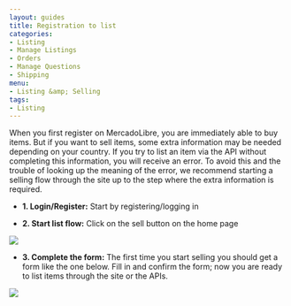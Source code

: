 ```yaml
---
layout: guides
title: Registration to list
categories: 
- Listing
- Manage Listings
- Orders
- Manage Questions
- Shipping
menu: 
- Listing &amp; Selling
tags: 
- Listing
---
```



When you first register on MercadoLibre, you are immediately able to buy items. But if you want to sell items, some extra information may be needed depending on your country. If you try to list an item via the API without completing this information, you will receive an error. To avoid this and the trouble of looking up the meaning of the error, we recommend starting a selling flow through the site up to the step where the extra information is required.


- **1. Login/Register:** Start by registering/logging in


- **2. Start list flow:** Click on the sell button on the home page


<img src="/images/list-flow-1.png"><br>

- **3. Complete the form:** The first time you start selling you should get a form like the one below. Fill in and confirm the form; now you are ready to list items through the site or the APIs.<br>


<img src="/images/list-flow-2.png">

